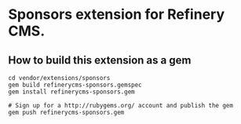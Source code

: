 # Sponsors extension for Refinery CMS.

## How to build this extension as a gem

    cd vendor/extensions/sponsors
    gem build refinerycms-sponsors.gemspec
    gem install refinerycms-sponsors.gem

    # Sign up for a http://rubygems.org/ account and publish the gem
    gem push refinerycms-sponsors.gem